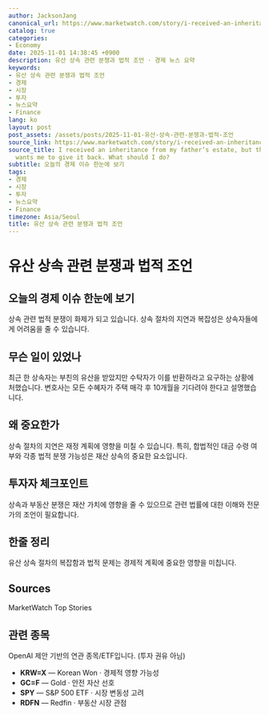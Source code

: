 ```yaml
---
author: JacksonJang
canonical_url: https://www.marketwatch.com/story/i-received-an-inheritance-from-my-fathers-estate-but-the-executor-wants-me-to-give-it-back-what-should-i-do-2e071384?mod=mw_rss_topstories
catalog: true
categories:
- Economy
date: 2025-11-01 14:38:45 +0900
description: 유산 상속 관련 분쟁과 법적 조언 · 경제 뉴스 요약
keywords:
- 유산 상속 관련 분쟁과 법적 조언
- 경제
- 시장
- 투자
- 뉴스요약
- Finance
lang: ko
layout: post
post_assets: /assets/posts/2025-11-01-유산-상속-관련-분쟁과-법적-조언
source_link: https://www.marketwatch.com/story/i-received-an-inheritance-from-my-fathers-estate-but-the-executor-wants-me-to-give-it-back-what-should-i-do-2e071384?mod=mw_rss_topstories
source_title: I received an inheritance from my father’s estate, but the executor
  wants me to give it back. What should I do?
subtitle: 오늘의 경제 이슈 한눈에 보기
tags:
- 경제
- 시장
- 투자
- 뉴스요약
- Finance
timezone: Asia/Seoul
title: 유산 상속 관련 분쟁과 법적 조언
---
```


# 유산 상속 관련 분쟁과 법적 조언

## 오늘의 경제 이슈 한눈에 보기
상속 관련 법적 분쟁이 화제가 되고 있습니다. 상속 절차의 지연과 복잡성은 상속자들에게 어려움을 줄 수 있습니다.

## 무슨 일이 있었나
최근 한 상속자는 부친의 유산을 받았지만 수탁자가 이를 반환하라고 요구하는 상황에 처했습니다. 변호사는 모든 수혜자가 주택 매각 후 10개월을 기다려야 한다고 설명했습니다.

## 왜 중요한가
상속 절차의 지연은 재정 계획에 영향을 미칠 수 있습니다. 특히, 합법적인 대금 수령 여부와 각종 법적 분쟁 가능성은 재산 상속의 중요한 요소입니다.

## 투자자 체크포인트
상속과 부동산 분쟁은 재산 가치에 영향을 줄 수 있으므로 관련 법률에 대한 이해와 전문가의 조언이 필요합니다.

## 한줄 정리
유산 상속 절차의 복잡함과 법적 문제는 경제적 계획에 중요한 영향을 미칩니다.

## Sources
MarketWatch Top Stories

## 관련 종목
OpenAI 제안 기반의 연관 종목/ETF입니다. (투자 권유 아님)
- **KRW=X** — Korean Won · 경제적 영향 가능성
- **GC=F** — Gold · 안전 자산 선호
- **SPY** — S&P 500 ETF · 시장 변동성 고려
- **RDFN** — Redfin · 부동산 시장 관점